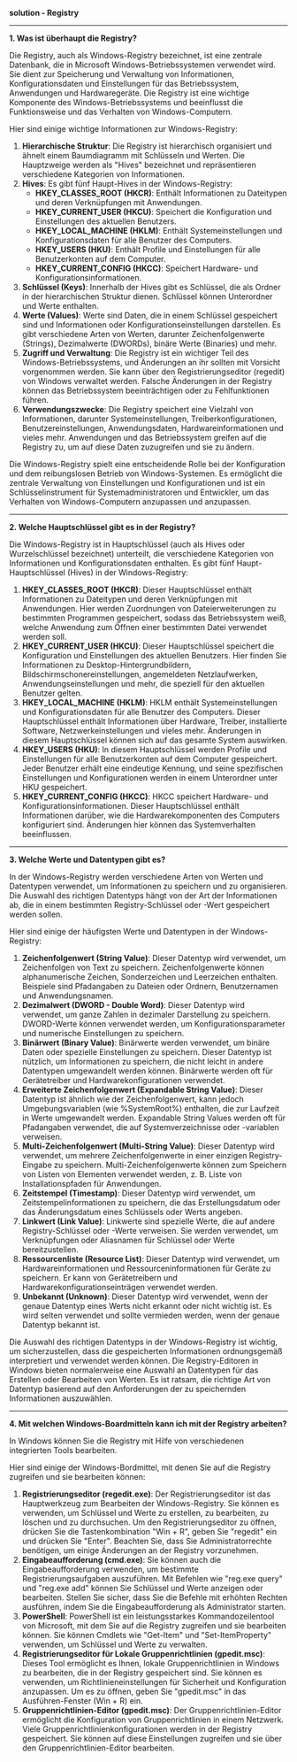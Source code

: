
**solution - Registry**

---

**1. Was ist überhaupt die Registry?**

Die Registry, auch als Windows-Registry bezeichnet, ist eine zentrale Datenbank, die in Microsoft Windows-Betriebssystemen verwendet wird. Sie dient zur Speicherung und Verwaltung von Informationen, Konfigurationsdaten und Einstellungen für das Betriebssystem, Anwendungen und Hardwaregeräte. Die Registry ist eine wichtige Komponente des Windows-Betriebssystems und beeinflusst die Funktionsweise und das Verhalten von Windows-Computern.

Hier sind einige wichtige Informationen zur Windows-Registry:

1. **Hierarchische Struktur**: Die Registry ist hierarchisch organisiert und ähnelt einem Baumdiagramm mit Schlüsseln und Werten. Die Hauptzweige werden als "Hives" bezeichnet und repräsentieren verschiedene Kategorien von Informationen.
2. **Hives**: Es gibt fünf Haupt-Hives in der Windows-Registry:
   - **HKEY_CLASSES_ROOT (HKCR)**: Enthält Informationen zu Dateitypen und deren Verknüpfungen mit Anwendungen.
   - **HKEY_CURRENT_USER (HKCU)**: Speichert die Konfiguration und Einstellungen des aktuellen Benutzers.
   - **HKEY_LOCAL_MACHINE (HKLM)**: Enthält Systemeinstellungen und Konfigurationsdaten für alle Benutzer des Computers.
   - **HKEY_USERS (HKU)**: Enthält Profile und Einstellungen für alle Benutzerkonten auf dem Computer.
   - **HKEY_CURRENT_CONFIG (HKCC)**: Speichert Hardware- und Konfigurationsinformationen.
3. **Schlüssel (Keys)**: Innerhalb der Hives gibt es Schlüssel, die als Ordner in der hierarchischen Struktur dienen. Schlüssel können Unterordner und Werte enthalten.
4. **Werte (Values)**: Werte sind Daten, die in einem Schlüssel gespeichert sind und Informationen oder Konfigurationseinstellungen darstellen. Es gibt verschiedene Arten von Werten, darunter Zeichenfolgenwerte (Strings), Dezimalwerte (DWORDs), binäre Werte (Binaries) und mehr.
5. **Zugriff und Verwaltung**: Die Registry ist ein wichtiger Teil des Windows-Betriebssystems, und Änderungen an ihr sollten mit Vorsicht vorgenommen werden. Sie kann über den Registrierungseditor (regedit) von Windows verwaltet werden. Falsche Änderungen in der Registry können das Betriebssystem beeinträchtigen oder zu Fehlfunktionen führen.
6. **Verwendungszwecke**: Die Registry speichert eine Vielzahl von Informationen, darunter Systemeinstellungen, Treiberkonfigurationen, Benutzereinstellungen, Anwendungsdaten, Hardwareinformationen und vieles mehr. Anwendungen und das Betriebssystem greifen auf die Registry zu, um auf diese Daten zuzugreifen und sie zu ändern.

Die Windows-Registry spielt eine entscheidende Rolle bei der Konfiguration und dem reibungslosen Betrieb von Windows-Systemen. Es ermöglicht die zentrale Verwaltung von Einstellungen und Konfigurationen und ist ein Schlüsselinstrument für Systemadministratoren und Entwickler, um das Verhalten von Windows-Computern anzupassen und anzupassen.

---

**2. Welche Hauptschlüssel gibt es in der Registry?**

Die Windows-Registry ist in Hauptschlüssel (auch als Hives oder Wurzelschlüssel bezeichnet) unterteilt, die verschiedene Kategorien von Informationen und Konfigurationsdaten enthalten. Es gibt fünf Haupt-Hauptschlüssel (Hives) in der Windows-Registry:

1. **HKEY_CLASSES_ROOT (HKCR)**: Dieser Hauptschlüssel enthält Informationen zu Dateitypen und deren Verknüpfungen mit Anwendungen. Hier werden Zuordnungen von Dateierweiterungen zu bestimmten Programmen gespeichert, sodass das Betriebssystem weiß, welche Anwendung zum Öffnen einer bestimmten Datei verwendet werden soll.
2. **HKEY_CURRENT_USER (HKCU)**: Dieser Hauptschlüssel speichert die Konfiguration und Einstellungen des aktuellen Benutzers. Hier finden Sie Informationen zu Desktop-Hintergrundbildern, Bildschirmschonereinstellungen, angemeldeten Netzlaufwerken, Anwendungseinstellungen und mehr, die speziell für den aktuellen Benutzer gelten.
3. **HKEY_LOCAL_MACHINE (HKLM)**: HKLM enthält Systemeinstellungen und Konfigurationsdaten für alle Benutzer des Computers. Dieser Hauptschlüssel enthält Informationen über Hardware, Treiber, installierte Software, Netzwerkeinstellungen und vieles mehr. Änderungen in diesem Hauptschlüssel können sich auf das gesamte System auswirken.
4. **HKEY_USERS (HKU)**: In diesem Hauptschlüssel werden Profile und Einstellungen für alle Benutzerkonten auf dem Computer gespeichert. Jeder Benutzer erhält eine eindeutige Kennung, und seine spezifischen Einstellungen und Konfigurationen werden in einem Unterordner unter HKU gespeichert.
5. **HKEY_CURRENT_CONFIG (HKCC)**: HKCC speichert Hardware- und Konfigurationsinformationen. Dieser Hauptschlüssel enthält Informationen darüber, wie die Hardwarekomponenten des Computers konfiguriert sind. Änderungen hier können das Systemverhalten beeinflussen.

---

**3. Welche Werte und Datentypen gibt es?**

In der Windows-Registry werden verschiedene Arten von Werten und Datentypen verwendet, um Informationen zu speichern und zu organisieren. Die Auswahl des richtigen Datentyps hängt von der Art der Informationen ab, die in einem bestimmten Registry-Schlüssel oder -Wert gespeichert werden sollen.

Hier sind einige der häufigsten Werte und Datentypen in der Windows-Registry:

1. **Zeichenfolgenwert (String Value)**: Dieser Datentyp wird verwendet, um Zeichenfolgen von Text zu speichern. Zeichenfolgenwerte können alphanumerische Zeichen, Sonderzeichen und Leerzeichen enthalten. Beispiele sind Pfadangaben zu Dateien oder Ordnern, Benutzernamen und Anwendungsnamen.
2. **Dezimalwert (DWORD - Double Word)**: Dieser Datentyp wird verwendet, um ganze Zahlen in dezimaler Darstellung zu speichern. DWORD-Werte können verwendet werden, um Konfigurationsparameter und numerische Einstellungen zu speichern.
3. **Binärwert (Binary Value)**: Binärwerte werden verwendet, um binäre Daten oder spezielle Einstellungen zu speichern. Dieser Datentyp ist nützlich, um Informationen zu speichern, die nicht leicht in andere Datentypen umgewandelt werden können. Binärwerte werden oft für Gerätetreiber und Hardwarekonfigurationen verwendet.
4. **Erweiterte Zeichenfolgenwert (Expandable String Value)**: Dieser Datentyp ist ähnlich wie der Zeichenfolgenwert, kann jedoch Umgebungsvariablen (wie %SystemRoot%) enthalten, die zur Laufzeit in Werte umgewandelt werden. Expandable String Values werden oft für Pfadangaben verwendet, die auf Systemverzeichnisse oder -variablen verweisen.
5. **Multi-Zeichenfolgenwert (Multi-String Value)**: Dieser Datentyp wird verwendet, um mehrere Zeichenfolgenwerte in einer einzigen Registry-Eingabe zu speichern. Multi-Zeichenfolgenwerte können zum Speichern von Listen von Elementen verwendet werden, z. B. Liste von Installationspfaden für Anwendungen.
6. **Zeitstempel (Timestamp)**: Dieser Datentyp wird verwendet, um Zeitstempelinformationen zu speichern, die das Erstellungsdatum oder das Änderungsdatum eines Schlüssels oder Werts angeben.
7. **Linkwert (Link Value)**: Linkwerte sind spezielle Werte, die auf andere Registry-Schlüssel oder -Werte verweisen. Sie werden verwendet, um Verknüpfungen oder Aliasnamen für Schlüssel oder Werte bereitzustellen.
8. **Ressourcenliste (Resource List)**: Dieser Datentyp wird verwendet, um Hardwareinformationen und Ressourceninformationen für Geräte zu speichern. Er kann von Gerätetreibern und Hardwarekonfigurationseinträgen verwendet werden.
9. **Unbekannt (Unknown)**: Dieser Datentyp wird verwendet, wenn der genaue Datentyp eines Werts nicht erkannt oder nicht wichtig ist. Es wird selten verwendet und sollte vermieden werden, wenn der genaue Datentyp bekannt ist.

Die Auswahl des richtigen Datentyps in der Windows-Registry ist wichtig, um sicherzustellen, dass die gespeicherten Informationen ordnungsgemäß interpretiert und verwendet werden können. Die Registry-Editoren in Windows bieten normalerweise eine Auswahl an Datentypen für das Erstellen oder Bearbeiten von Werten. Es ist ratsam, die richtige Art von Datentyp basierend auf den Anforderungen der zu speichernden Informationen auszuwählen.

---

**4. Mit welchen Windows-Boardmitteln kann ich mit der Registry arbeiten?**

In Windows können Sie die Registry mit Hilfe von verschiedenen integrierten Tools bearbeiten.

Hier sind einige der Windows-Bordmittel, mit denen Sie auf die Registry zugreifen und sie bearbeiten können:

1. **Registrierungseditor (regedit.exe)**: Der Registrierungseditor ist das Hauptwerkzeug zum Bearbeiten der Windows-Registry. Sie können es verwenden, um Schlüssel und Werte zu erstellen, zu bearbeiten, zu löschen und zu durchsuchen. Um den Registrierungseditor zu öffnen, drücken Sie die Tastenkombination "Win + R", geben Sie "regedit" ein und drücken Sie "Enter". Beachten Sie, dass Sie Administratorrechte benötigen, um einige Änderungen an der Registry vorzunehmen.
2. **Eingabeaufforderung (cmd.exe)**: Sie können auch die Eingabeaufforderung verwenden, um bestimmte Registrierungsaufgaben auszuführen. Mit Befehlen wie "reg.exe query" und "reg.exe add" können Sie Schlüssel und Werte anzeigen oder bearbeiten. Stellen Sie sicher, dass Sie die Befehle mit erhöhten Rechten ausführen, indem Sie die Eingabeaufforderung als Administrator starten.
3. **PowerShell**: PowerShell ist ein leistungsstarkes Kommandozeilentool von Microsoft, mit dem Sie auf die Registry zugreifen und sie bearbeiten können. Sie können Cmdlets wie "Get-Item" und "Set-ItemProperty" verwenden, um Schlüssel und Werte zu verwalten.
4. **Registrierungseditor für Lokale Gruppenrichtlinien (gpedit.msc)**: Dieses Tool ermöglicht es Ihnen, lokale Gruppenrichtlinien in Windows zu bearbeiten, die in der Registry gespeichert sind. Sie können es verwenden, um Richtlinieneinstellungen für Sicherheit und Konfiguration anzupassen. Um es zu öffnen, geben Sie "gpedit.msc" in das Ausführen-Fenster (Win + R) ein.
5. **Gruppenrichtlinien-Editor (gpedit.msc)**: Der Gruppenrichtlinien-Editor ermöglicht die Konfiguration von Gruppenrichtlinien in einem Netzwerk. Viele Gruppenrichtlinienkonfigurationen werden in der Registry gespeichert. Sie können auf diese Einstellungen zugreifen und sie über den Gruppenrichtlinien-Editor bearbeiten.

